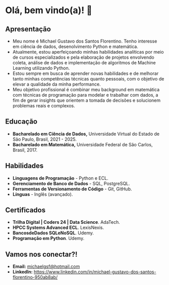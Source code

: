 # Olá, bem vindo(a)! 👋
## Apresentação

- Meu nome é Michael Gustavo dos Santos Florentino. Tenho interesse em ciência de dados, desenolvimento Python e matemática.
- Atualmente, estou aperfeiçoando minhas habilidades analíticas por meio de cursos especializados e pela elaboração de projetos envolvendo coleta, análise de dados e implementação de algoritmos de Machine Learning utilizando Python.
- Estou sempre em busca de aprender novas habilidades e de melhorar tanto minhas competências técnicas quanto pessoais, com o objetivo de elevar a qualidade da minha performance.  
- Meu objetivo profissional é combinar meu background em matemática com técnicas de programação para modelar e trabalhar com dados, a fim de gerar insights que orientem a tomada de decisões e solucionem problemas reais e complexos. 
  
## Educação
- **Bacharelado em Ciência de Dados,** Universidade Virtual do Estado de São Paulo, Brasil, 2021 - 2025.
- **Bacharelado em Matemática,** Universidade Federal de São Carlos, Brasil, 2017.

  
## Habilidades
- **Linguagens de Programação** - Python e ECL.
- **Gerenciamento de Banco de Dados** - SQL, PostgreSQL.
- **Ferramentas de Versionamento de Código** - Git, GitHub.
- **Línguas** - Inglês (avançado).

## Certificados
- **Trilha Digital | Coders 24 | Data Science**. AdaTech.
- **HPCC Systems Advanced ECL**. LexisNexis.
- **BancosdeDados SQLeNoSQL**. Udemy.
- **Programação em Python**. Udemy.

## Vamos nos conectar?!
- **Email:** michaelgsf@hotmail.com
- **LinkedIn:** https://www.linkedin.com/in/michael-gustavo-dos-santos-florentino-950ab8ab/


<!---
Michaelgsf/Michaelgsf is a ✨ special ✨ repository because its README.md (this file) appears on your GitHub profile.
You can click the Preview link to take a look at your changes.
--->
